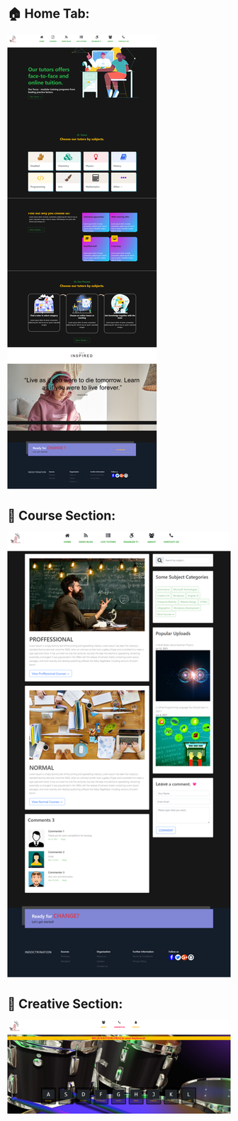 #  🏠 Home Tab:

<img src="https://github.com/uttamaPrh/Handicapped_Tutor_System-Frontent-Version-/blob/main/home.png" alt="Alt text" title="Optional title">

#   📖 Course Section:

<img src="https://github.com/uttamaPrh/Handicapped_Tutor_System-Frontent-Version-/blob/main/Courses.png" alt="Alt text" title="Optional title">

#   🥁 Creative Section:
<img src="https://github.com/uttamaPrh/Handicapped_Tutor_System-Frontent-Version-/blob/main/creative.png" alt="Alt text" title="Optional title">



